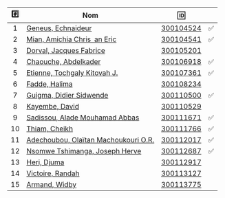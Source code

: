 

| :hash: | Nom                                                                  | :id:                   |                   |
|:------:|----------------------------------------------------------------------|------------------------|-------------------|
|  1     | [Geneus, Echnaideur](https://github.com/Echnaideurgeneus)            | [300104524](300104524) | :white_check_mark:|
|  2     | [Mian, Amichia Chris an Eric](https://github.com/Romeomian)          | [300104541](300104541) | :white_check_mark:|
|  3     | [Dorval, Jacques Fabrice](https://github.com/BgbgL13)                | [300105201](300105201) |                   |
|  4     | [Chaouche, Abdelkader](https://github.com/AEKchaouche)               | [300106918](300106918) | :white_check_mark:|
|  5     | [Etienne, Tochgaly Kitovah J.](https://github.com/toch90)            | [300107361](300107361) | :white_check_mark:|
|  6     | [Fadde, Halima](https://github.com/halimabzn)                        | [300108234](300108234) |                   |
|  7     | [Guigma, Didier Sidwende](https://github.com/didier300110500)        | [300110500](300110500) | :white_check_mark:|
|  8     | [Kayembe, David](https://github.com/TEC24)                           | [300110529](300110529) |                   |
|  9     | [Sadissou, Alade Mouhamad Abbas](https://github.com/AbbasSadissou)   | [300111671](300111671) | :white_check_mark:|
| 10     | [Thiam, Cheikh](https://github.com/Cheikhthiam)                      | [300111766](300111766) | :white_check_mark:|
| 11     | [Adechoubou, Olaïtan Machoukouri O.R.](https://github.com/ordenrosae)| [300112017](300112017) | :white_check_mark:|
| 12     | [Nsomwe Tshimanga, Joseph Herve](https://github.com/jthn9022)        | [300112687](300112687) | :white_check_mark:|
| 13     | [Heri, Djuma](https://github.com/djumaster)                          | [300112917](300112917) |                   |
| 14     | [Victoire, Randah](https://github.com/Futureseven)                   | [300113127](300113127) |                   |
| 15     | [Armand, Widby](https://github.com/widby)                            | [300113775](300113775) |                   |
